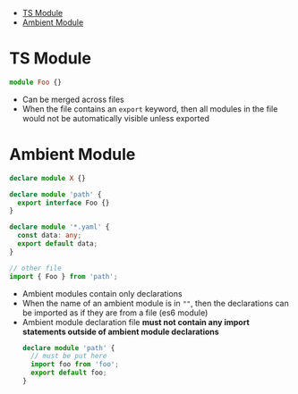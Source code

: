 - [TS Module](#ts-module)
- [Ambient Module](#ambient-module)

# TS Module

```ts
module Foo {}
```

- Can be merged across files
- When the file contains an `export` keyword, then all modules in the file would
  not be automatically visible unless exported

# Ambient Module

```ts
declare module X {}

declare module 'path' {
  export interface Foo {}
}

declare module '*.yaml' {
  const data: any;
  export default data;
}

// other file
import { Foo } from 'path';
```

- Ambient modules contain only declarations
- When the name of an ambient module is in `""`, then the declarations can be
  imported as if they are from a file (es6 module)
- Ambient module declaration file **must not contain any import statements
  outside of ambient module declarations**
  ```ts
  declare module 'path' {
    // must be put here
    import foo from 'foo';
    export default foo;
  }
  ```
